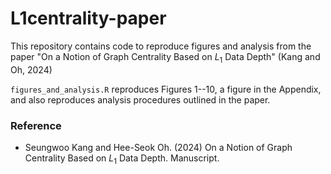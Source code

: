 # L1centrality-paper

This repository contains code to reproduce figures and analysis from the paper "On a Notion of Graph Centrality Based on *L*<sub>1</sub> Data Depth" (Kang and Oh, 2024)

`figures_and_analysis.R` reproduces Figures 1--10, a figure in the Appendix, and also reproduces analysis procedures outlined in the paper.

### Reference

-   Seungwoo Kang and Hee-Seok Oh. (2024) On a Notion of Graph Centrality Based on *L*<sub>1</sub> Data Depth. Manuscript.
